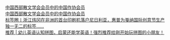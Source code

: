   
[中国西部散文学会会员中的中国作协会员](http://www.dianyue.me/archives/671/nfk2bzmb27seerlk/)  
[中国西部散文学会会员中的中国作协会员](http://www.dianyue.me/archives/606/9ecm919g5zcyxd0r/)  
[标签圈丨浙江炜冈在非洲的首台印刷机落户尼日利亚，惠普为戛纳国际创意节生产独一无二的标签……](http://www.dianyue.me/archives/157/76mgjt6hitiww6gu/)  
[推荐 | 幼儿英语认知拼图，启蒙还能学英语！强烈推荐给刚开始玩拼图的小朋友！](http://www.dianyue.me/archives/602/8lmdy2uajxxeukj0/)